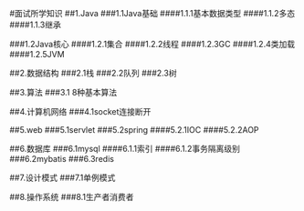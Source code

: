 #面试所学知识
##1.Java
###1.1Java基础
####1.1.1基本数据类型
####1.1.2多态
####1.1.3继承

###1.2Java核心
####1.2.1集合
####1.2.2线程
####1.2.3GC
####1.2.4类加载
####1.2.5JVM

##2.数据结构
###2.1栈
###2.2队列
###2.3树

##3.算法
###3.1 8种基本算法

##4.计算机网络
###4.1socket连接断开

##5.web
###5.1servlet
###5.2spring
####5.2.1IOC
####5.2.2AOP

##6.数据库
###6.1mysql
####6.1.1索引
####6.1.2事务隔离级别
###6.2mybatis
###6.3redis

##7.设计模式
###7.1单例模式

##8.操作系统
###8.1生产者消费者